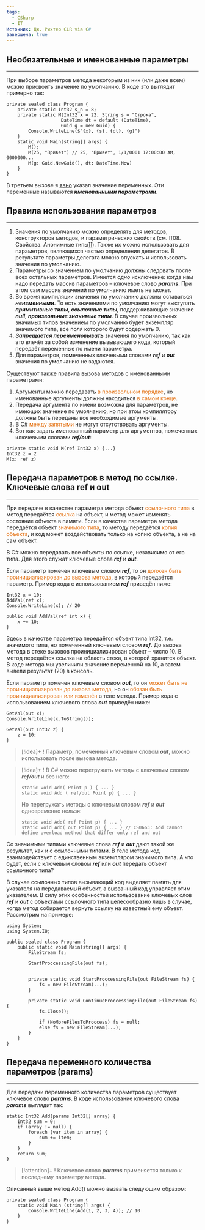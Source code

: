 ```yaml
---
tags:
  - CSharp
  - IT
Источник: Дж. Рихтер CLR via C#
завершена: true
---
```

## Необязательные и именованные параметры 
---
При выборе параметров метода некоторым из них (или даже всем) можно присвоить значение по умолчанию. В коде это выглядит примерно так:
```
private sealed class Program {
	private static Int32 s_n = 8;
	private static M(Int32 x = 22, String s = "Строка", 
					DateTime dt = default (DateTime), 
					Guid g = new Guid) {
		Console.WriteLine($"{x}, {s}, {dt}, {g}")
	}
	static void Main(string[] args) {
		M();
		M(25, "Привет") // 25, "Привет", 1/1/0001 12:00:00 AM, 0000000...
		M(g: Guid.NewGuid(), dt: DateTime.Now)
	}
}
```
В третьем вызове я <u>явно</u> указал значение переменных. Эти переменные называются ***именованными параметрами***. 
## Правила использования параметров
---
1. Значения по умолчанию можно определять для методов, конструкторов методов, и параметрических свойств (см. [[08. Свойства. Анонимные типы]]). Также их можно использовать для параметров, являющихся частью определения делегатов. В результате параметры делегата можно опускать и использовать значения по умолчанию.
2. Параметры со значением по умолчанию должны следовать после всех остальных параметров. Имеется *одно* исключение: когда нам надо передать массив параметров – ключевое слово ***params***. При этом сам массив значений по умолчанию иметь не может.
3. Во время компиляции значения по умолчанию должны оставаться ***неизменными***. То есть значениями по умолчанию могут выступать ***примитивные типы***, ***ссылочные типы***, поддерживающие значение ***null***, ***произвольные значимые типы***. В случае произвольных значимых типов значением по умолчанию будет экземпляр значимого типа, все поля которого будут содержать 0.
4. ***Запрещается переименовывать*** значения по умолчанию, так как это влечёт за собой изменение вызывающего кода, который передаёт переменные по имени параметра.
5. Для параметров, помеченных ключевыми словами ***ref*** и ***out*** значения по умолчанию не задаются.

Существуют также правила вызова методов с именованными параметрами:
1. Аргументы можно передавать <font color="#e36c09">в произвольном порядке</font>, но именованные аргументы должны находиться<font color="#e36c09"> в самом конце</font>.
2. Передача аргумента по имени возможна для параметров, не имеющих значение по умолчанию, но при этом компилятору должны быть переданы все необходимые аргументы.
3. В C# <font color="#e36c09">между запятыми</font> не могут отсутствовать аргументы.
4. Вот как задать именованный параметр для аргументов, помеченных ключевыми словами ***ref/out***: 
```
private static void M(ref Int32 x) {...}
Int32 z = 2
M(x: ref z)
```
## Передача параметров в метод по ссылке. Ключевые слова ref и out
---
При передаче в качестве параметра метода объект <font color="#e36c09">ссылочного типа</font> в метод передаётся <font color="#e36c09">ссылка</font> на объект, и метод может изменять состояние объекта в памяти. Если в качестве параметра метода передаётся объект <font color="#e36c09">значимого типа</font>, то методу передаётся <font color="#e36c09">копия объекта</font>, и код может воздействовать только на копию объекта, а не на сам объект.

В C# можно передавать все объекты по ссылке, независимо от его типа. Для этого служат ключевые слова ***ref*** и ***out***. 

Если параметр помечен ключевым словом ***ref***, то он <font color="#e36c09">должен быть проинициализирован</font> <font color="#e36c09">до вызова метода</font>, в который передаётся параметр. Пример кода с использованием ***ref*** приведён ниже:
```
Int32 x = 10;
AddVal(ref x);
Console.WriteLine(x); // 20

public void AddVal(ref int x) {
	x += 10;
}

```
Здесь в качестве параметра передаётся объект типа Int32, т.е. значимого типа, но помеченный ключевым словом ***ref***. До вызова метода в стеке вызовов проинициализирован объект – число 10. В метод передаётся ссылка на область стека, в которой хранится объект. В коде метода мы увеличили значение переменной на 10, а затем вывели результат (20) в консоль.

Если параметр помечен ключевым словом ***out***, то он <font color="#e36c09">может быть не проинициализирован до вызова метода</font>, но он <font color="#e36c09">обязан быть проинициализирован или изменён</font> в теле метода. Пример кода с использованием ключевого слова ***out*** приведён ниже:
```
GetVal(out x);
Console.WriteLine(x.ToString());

GetVal(out Int32 z) {
	z = 10;
}
```

>[!idea]+ !
>Параметр, помеченный ключевым словом ***out***, можно использовать после вызова метода.

>[!idea]+ !
>В C# можно перегружать методы с ключевым словом ***ref/out*** и без него:
>```
>static void Add( Point p ) { ... }
>static void Add ( ref/out Point p) { ... }
>```
>Но перегружать методы с ключевым словом ***ref*** и ***out*** одновременно нельзя:
>```
>static void Add( ref Point p) { ... }
>static void Add( out Point p) { ... } // CS0663: Add cannot define overload method that differ only ref and out
>```

Со значимыми типами ключевые слова ***ref*** и ***out*** дают такой же результат, как и с ссылочными типами. В теле метода код взаимодействует с единственным экземпляром значимого типа. А что будет, если с ключевым словом ***ref*** или ***out*** передать объект ссылочного типа?

В случае ссылочных типов вызывающий код выделяет память для указателя на передаваемый объект, а вызванный код управляет этим указателем. В силу этих особенностей использование ключевых слов ***ref***  и ***out*** с объектами ссылочного типа целесообразно лишь в случае, когда метод собирается вернуть ссылку на известный ему объект. Рассмотрим на примере:
```
using System;
using System.IO;

public sealed class Program {
	public static void Main(string[] args) {
		FileStream fs;
		
		StartProccessingFile(out fs);
		
		
		private static void StartProccessingFile(out FileStream fs) {
			fs = new FileStream(...);
		}
		
		private static void ContinueProccessingFile(out FileStream fs) {
			fs.Close();
			
			if (NoMoreFilesToProccess) fs = null;
			else fs = new FileStream(...);
		}
	}
}
```

## Передача переменного количества параметров (params)
---
Для передачи переменного количества параметров существует ключевое слово ***params***. В коде использование ключевого слова ***params*** выглядит так:
```
static Int32 Add(params Int32[] array) {
	Int32 sum = 0;
	if (array != null) {
		foreach (var item in array) {
			sum += item;
		}
	}
	return sum;
}
```

>[!attention]+ !
>Ключевое слово ***params*** применяется только к последнему параметру метода.
>

Описанный выше метод Add() можно вызвать следующим образом:
```
private sealed class Program {
	static void Main (string[] args) {
		Console.WriteLine(Add(1, 2, 3, 4)); // 10
	}
}
```
